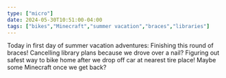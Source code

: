 ```yaml
---
type: ["micro"]
date: 2024-05-30T10:51:00-04:00
tags: ["bikes","Minecraft","summer vacation","braces","libraries"]
---
```

Today in first day of summer vacation adventures: Finishing this round of braces! Cancelling library plans because we drove over a nail? Figuring out safest way to bike home after we drop off car at nearest tire place! Maybe some Minecraft once we get back?
